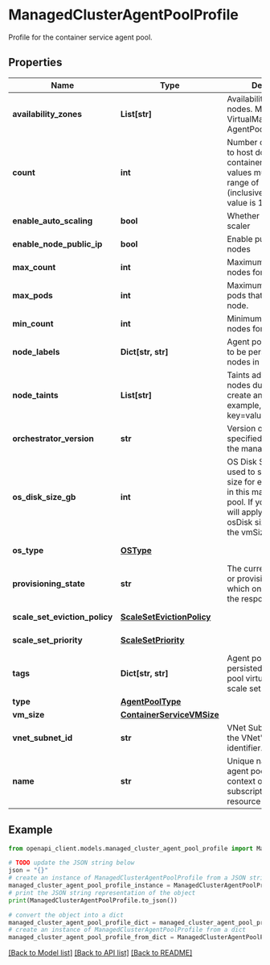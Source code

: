# ManagedClusterAgentPoolProfile

Profile for the container service agent pool.

## Properties

Name | Type | Description | Notes
------------ | ------------- | ------------- | -------------
**availability_zones** | **List[str]** | Availability zones for nodes. Must use VirtualMachineScaleSets AgentPoolType. | [optional] 
**count** | **int** | Number of agents (VMs) to host docker containers. Allowed values must be in the range of 1 to 100 (inclusive). The default value is 1.  | [default to 1]
**enable_auto_scaling** | **bool** | Whether to enable auto-scaler | [optional] 
**enable_node_public_ip** | **bool** | Enable public IP for nodes | [optional] 
**max_count** | **int** | Maximum number of nodes for auto-scaling | [optional] 
**max_pods** | **int** | Maximum number of pods that can run on a node. | [optional] 
**min_count** | **int** | Minimum number of nodes for auto-scaling | [optional] 
**node_labels** | **Dict[str, str]** | Agent pool node labels to be persisted across all nodes in agent pool. | [optional] 
**node_taints** | **List[str]** | Taints added to new nodes during node pool create and scale. For example, key&#x3D;value:NoSchedule. | [optional] 
**orchestrator_version** | **str** | Version of orchestrator specified when creating the managed cluster. | [optional] 
**os_disk_size_gb** | **int** | OS Disk Size in GB to be used to specify the disk size for every machine in this master/agent pool. If you specify 0, it will apply the default osDisk size according to the vmSize specified. | [optional] 
**os_type** | [**OSType**](OSType.md) |  | [optional] [default to OSType.LINUX]
**provisioning_state** | **str** | The current deployment or provisioning state, which only appears in the response. | [optional] [readonly] 
**scale_set_eviction_policy** | [**ScaleSetEvictionPolicy**](ScaleSetEvictionPolicy.md) |  | [optional] [default to ScaleSetEvictionPolicy.DELETE]
**scale_set_priority** | [**ScaleSetPriority**](ScaleSetPriority.md) |  | [optional] [default to ScaleSetPriority.REGULAR]
**tags** | **Dict[str, str]** | Agent pool tags to be persisted on the agent pool virtual machine scale set. | [optional] 
**type** | [**AgentPoolType**](AgentPoolType.md) |  | [optional] 
**vm_size** | [**ContainerServiceVMSize**](ContainerServiceVMSize.md) |  | 
**vnet_subnet_id** | **str** | VNet SubnetID specifies the VNet&#39;s subnet identifier. | [optional] 
**name** | **str** | Unique name of the agent pool profile in the context of the subscription and resource group. | [optional] 

## Example

```python
from openapi_client.models.managed_cluster_agent_pool_profile import ManagedClusterAgentPoolProfile

# TODO update the JSON string below
json = "{}"
# create an instance of ManagedClusterAgentPoolProfile from a JSON string
managed_cluster_agent_pool_profile_instance = ManagedClusterAgentPoolProfile.from_json(json)
# print the JSON string representation of the object
print(ManagedClusterAgentPoolProfile.to_json())

# convert the object into a dict
managed_cluster_agent_pool_profile_dict = managed_cluster_agent_pool_profile_instance.to_dict()
# create an instance of ManagedClusterAgentPoolProfile from a dict
managed_cluster_agent_pool_profile_from_dict = ManagedClusterAgentPoolProfile.from_dict(managed_cluster_agent_pool_profile_dict)
```
[[Back to Model list]](../README.md#documentation-for-models) [[Back to API list]](../README.md#documentation-for-api-endpoints) [[Back to README]](../README.md)


